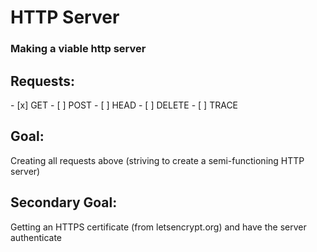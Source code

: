 <h1>HTTP Server</h1>
<h3 color=#ff00ff>Making a viable http server</h3>
<h2>Requests:</h2>
- [x] GET
- [ ] POST
- [ ] HEAD
- [ ] DELETE
- [ ] TRACE

<h2>Goal:</h2>
Creating all requests above (striving to create a semi-functioning HTTP server)
<h2>Secondary Goal:</h2>
Getting an HTTPS certificate (from letsencrypt.org) and have the server authenticate
